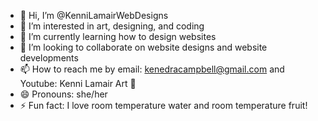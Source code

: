 - 👋 Hi, I’m @KenniLamairWebDesigns
- 👀 I’m interested in art, designing, and coding
- 🌱 I’m currently learning how to design websites
- 💞️ I’m looking to collaborate on website designs and website developments
- 📫 How to reach me by email: kenedracampbell@gmail.com and Youtube: Kenni Lamair Art 🍭
- 😄 Pronouns: she/her
- ⚡ Fun fact: I love room temperature water and room temperature fruit!

<!---
KenniLamairWebDesigns/KenniLamairWebDesigns is a ✨ special ✨ repository because its `README.md` (this file) appears on your GitHub profile.
You can click the Preview link to take a look at your changes.
--->
